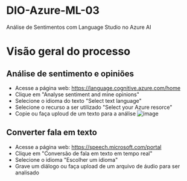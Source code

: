 # DIO-Azure-ML-03
Análise de Sentimentos com Language Studio no Azure AI

# Visão geral do processo
## Análise de sentimento e opiniões 
- Acesse a página web: https://language.cognitive.azure.com/home
- Clique em "Analyse sentiment and mine opinions"
- Selecione o idioma do texto "Select text language"
- Selecione o recurso a ser utilizado "Select your Azure resorce"
- Copie ou faça uploud de um texto para a análise
![image](https://github.com/rb-garcia/DIO-Azure-ML-03/assets/90473342/a450fa02-8746-4fc5-bdeb-7f9e44dc7d07)

## Converter fala em texto
- Acesse a página web: https://speech.microsoft.com/portal
- Clique em "Conversão de fala em texto em tempo real"
- Selecione o idioma "Escolher um idioma"
- Grave um diálogo ou faça upload de um arquivo de áudio para ser analisado

